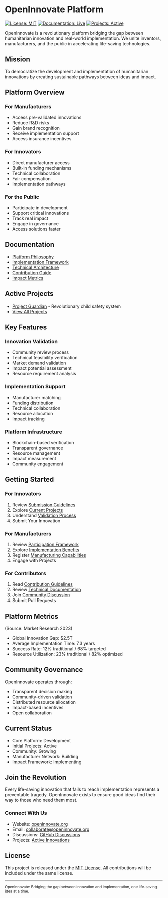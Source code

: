 # OpenInnovate Platform

[![License: MIT](https://img.shields.io/badge/License-MIT-blue.svg)](https://opensource.org/licenses/MIT)
[![Documentation: Live](https://img.shields.io/badge/docs-live-green.svg)](https://openinnovate.org)
[![Projects: Active](https://img.shields.io/badge/projects-active-brightgreen.svg)](https://github.com/hocmemini/OpenInnovate/tree/main/projects)

OpenInnovate is a revolutionary platform bridging the gap between humanitarian innovation and real-world implementation. We unite inventors, manufacturers, and the public in accelerating life-saving technologies.

## Mission
To democratize the development and implementation of humanitarian innovations by creating sustainable pathways between ideas and impact.

## Platform Overview

### For Manufacturers
- Access pre-validated innovations
- Reduce R&D risks
- Gain brand recognition
- Receive implementation support
- Access insurance incentives

### For Innovators
- Direct manufacturer access
- Built-in funding mechanisms
- Technical collaboration
- Fair compensation
- Implementation pathways

### For the Public
- Participate in development
- Support critical innovations
- Track real impact
- Engage in governance
- Access solutions faster

## Documentation

- [Platform Philosophy](docs/philosophy.md)
- [Implementation Framework](docs/framework.md)
- [Technical Architecture](docs/technical.md)
- [Contribution Guide](docs/contributing.md)
- [Impact Metrics](docs/metrics.md)

## Active Projects

- [Project Guardian](projects/guardian/README.md) - Revolutionary child safety system
- [View All Projects](projects/README.md)

## Key Features

### Innovation Validation
- Community review process
- Technical feasibility verification
- Market demand validation
- Impact potential assessment
- Resource requirement analysis

### Implementation Support
- Manufacturer matching
- Funding distribution
- Technical collaboration
- Resource allocation
- Impact tracking

### Platform Infrastructure
- Blockchain-based verification
- Transparent governance
- Resource management
- Impact measurement
- Community engagement

## Getting Started

### For Innovators
1. Review [Submission Guidelines](docs/submission-guide.md)
2. Explore [Current Projects](projects/README.md)
3. Understand [Validation Process](docs/validation.md)
4. Submit Your Innovation

### For Manufacturers
1. Review [Participation Framework](docs/manufacturer-guide.md)
2. Explore [Implementation Benefits](docs/benefits.md)
3. Register [Manufacturing Capabilities](docs/capabilities.md)
4. Engage with Projects

### For Contributors
1. Read [Contribution Guidelines](CONTRIBUTING.md)
2. Review [Technical Documentation](docs/technical.md)
3. Join [Community Discussion](https://github.com/hocmemini/OpenInnovate/discussions)
4. Submit Pull Requests

## Platform Metrics
(Source: Market Research 2023)

- Global Innovation Gap: $2.5T
- Average Implementation Time: 7.3 years
- Success Rate: 12% traditional / 68% targeted
- Resource Utilization: 23% traditional / 82% optimized

## Community Governance

OpenInnovate operates through:
- Transparent decision making
- Community-driven validation
- Distributed resource allocation
- Impact-based incentives
- Open collaboration

## Current Status

- Core Platform: Development
- Initial Projects: Active
- Community: Growing
- Manufacturer Network: Building
- Impact Framework: Implementing

## Join the Revolution

Every life-saving innovation that fails to reach implementation represents a preventable tragedy. OpenInnovate exists to ensure good ideas find their way to those who need them most.

### Connect With Us
- Website: [openinnovate.org](https://openinnovate.org)
- Email: collaborate@openinnovate.org
- Discussions: [GitHub Discussions](https://github.com/hocmemini/OpenInnovate/discussions)
- Projects: [Active Innovations](projects/README.md)

## License

This project is released under the [MIT License](LICENSE). All contributions will be included under the same license.

---

<sub>OpenInnovate: Bridging the gap between innovation and implementation, one life-saving idea at a time.</sub>
